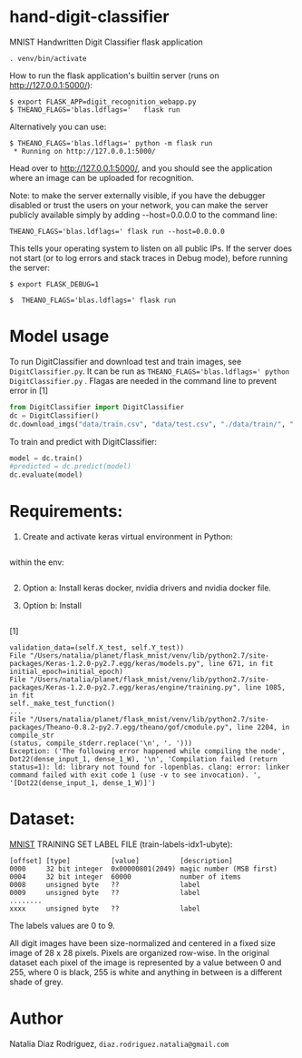 # hand-digit-classifier

MNIST Handwritten Digit Classifier flask application 


```
. venv/bin/activate
```


How to run the flask application's builtin server (runs on http://127.0.0.1:5000/):

```
$ export FLASK_APP=digit_recognition_webapp.py
$ THEANO_FLAGS='blas.ldflags='   flask run
```

Alternatively you can use:

```
$ THEANO_FLAGS='blas.ldflags=' python -m flask run
 * Running on http://127.0.0.1:5000/
 ```

Head over to http://127.0.0.1:5000/, and you should see the application where an image can be uploaded for recognition.

Note: to make the server externally visible, if you have the debugger disabled or trust the users on your network, you can make the server publicly available simply by adding --host=0.0.0.0 to the command line:

```
THEANO_FLAGS='blas.ldflags=' flask run --host=0.0.0.0
```

This tells your operating system to listen on all public IPs. If the server does not start (or to log errors and stack traces in Debug mode), before running the server:

```
$ export FLASK_DEBUG=1

$  THEANO_FLAGS='blas.ldflags=' flask run
```


# Model usage


To run DigitClassifier and download test and train images, see `DigitClassifier.py`. It can be run as `THEANO_FLAGS='blas.ldflags=' python DigitClassifier.py` . Flagas are needed in the command line to prevent error in [1]

```python
from DigitClassifier import DigitClassifier
dc = DigitClassifier()
dc.download_imgs("data/train.csv", "data/test.csv", "./data/train/", "./data/test/")
```
To train and predict with DigitClassifier:

```python
model = dc.train()
#predicted = dc.predict(model)
dc.evaluate(model)
```



# Requirements:
1. Create and activate keras virtual environment in Python:

```virtualenv venv
```


within the env:


```source venv/bin/activate
```

2. Option a: Install keras docker, nvidia drivers and nvidia docker file.

2. Option b: Install
```pip install numpy jupyter keras matplotlib h5py
```



[1] 
```Error in error.txt : File "DigitClassifier.py", line 151, in train
validation_data=(self.X_test, self.Y_test))
File "/Users/natalia/planet/flask_mnist/venv/lib/python2.7/site-packages/Keras-1.2.0-py2.7.egg/keras/models.py", line 671, in fit
initial_epoch=initial_epoch)
File "/Users/natalia/planet/flask_mnist/venv/lib/python2.7/site-packages/Keras-1.2.0-py2.7.egg/keras/engine/training.py", line 1085, in fit
self._make_test_function()
...
File "/Users/natalia/planet/flask_mnist/venv/lib/python2.7/site-packages/Theano-0.8.2-py2.7.egg/theano/gof/cmodule.py", line 2204, in compile_str
(status, compile_stderr.replace('\n', '. ')))
Exception: ('The following error happened while compiling the node', Dot22(dense_input_1, dense_1_W), '\n', 'Compilation failed (return status=1): ld: library not found for -lopenblas. clang: error: linker command failed with exit code 1 (use -v to see invocation). ', '[Dot22(dense_input_1, dense_1_W)]')
```


# Dataset:
[MNIST](http://yann.lecun.com/exdb/mnist/) TRAINING SET LABEL FILE (train-labels-idx1-ubyte):

```
[offset] [type]          [value]          [description]
0000     32 bit integer  0x00000801(2049) magic number (MSB first)
0004     32 bit integer  60000            number of items
0008     unsigned byte   ??               label
0009     unsigned byte   ??               label
........
xxxx     unsigned byte   ??               label
```

The labels values are 0 to 9.

All digit images have been size-normalized and centered in a fixed size image of 28 x 28 pixels. Pixels are organized row-wise. In the original dataset each pixel of the image is represented by a value between 0 and 255, where 0 is black, 255 is white and anything in between is a different shade of grey.


# Author

Natalia Diaz Rodriguez, ```diaz.rodriguez.natalia@gmail.com```
